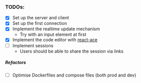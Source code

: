 ### TODOs:

- [x] Set up the server and client
- [x] Set up the first connection
- [x] Implement the realtime update mechanism
  - Try with an input element at first
- [x] Implement the code editor with [react-ace](https://securingsincity.github.io/react-ace/)
- [ ] Implement sessions
  - Users should be able to share the session via links

##### Refactors

- [ ] Optimise Dockerfiles and compose files (both prod and dev)
